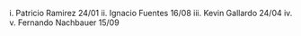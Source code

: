 i. Patricio Ramirez 24/01
ii. Ignacio Fuentes 16/08
iii. Kevin Gallardo 24/04
iv.
v. Fernando Nachbauer 15/09
